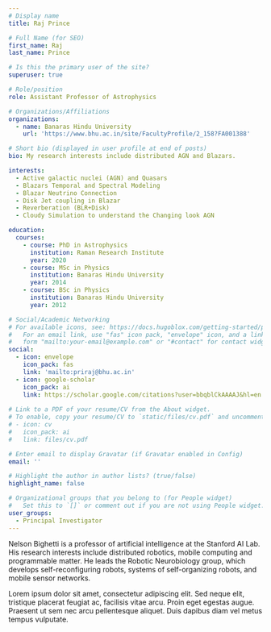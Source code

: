 ```yaml
---
# Display name
title: Raj Prince

# Full Name (for SEO)
first_name: Raj
last_name: Prince

# Is this the primary user of the site?
superuser: true

# Role/position
role: Assistant Professor of Astrophysics

# Organizations/Affiliations
organizations:
  - name: Banaras Hindu University
    url: 'https://www.bhu.ac.in/site/FacultyProfile/2_158?FA001388'

# Short bio (displayed in user profile at end of posts)
bio: My research interests include distributed AGN and Blazars.

interests:
  - Active galactic nuclei (AGN) and Quasars
  - Blazars Temporal and Spectral Modeling
  - Blazar Neutrino Connection
  - Disk Jet coupling in Blazar
  - Reverberation (BLR+Disk)
  - Cloudy Simulation to understand the Changing look AGN

education:
  courses:
    - course: PhD in Astrophysics
      institution: Raman Research Institute
      year: 2020
    - course: MSc in Physics
      institution: Banaras Hindu University
      year: 2014
    - course: BSc in Physics
      institution: Banaras Hindu University
      year: 2012

# Social/Academic Networking
# For available icons, see: https://docs.hugoblox.com/getting-started/page-builder/#icons
#   For an email link, use "fas" icon pack, "envelope" icon, and a link in the
#   form "mailto:your-email@example.com" or "#contact" for contact widget.
social:
  - icon: envelope
    icon_pack: fas
    link: 'mailto:priraj@bhu.ac.in'
  - icon: google-scholar
    icon_pack: ai
    link: https://scholar.google.com/citations?user=bbqblCkAAAAJ&hl=en
    
# Link to a PDF of your resume/CV from the About widget.
# To enable, copy your resume/CV to `static/files/cv.pdf` and uncomment the lines below.
# - icon: cv
#   icon_pack: ai
#   link: files/cv.pdf

# Enter email to display Gravatar (if Gravatar enabled in Config)
email: ''

# Highlight the author in author lists? (true/false)
highlight_name: false

# Organizational groups that you belong to (for People widget)
#   Set this to `[]` or comment out if you are not using People widget.
user_groups:
  - Principal Investigator
---
```


Nelson Bighetti is a professor of artificial intelligence at the Stanford AI Lab. His research interests include distributed robotics, mobile computing and programmable matter. He leads the Robotic Neurobiology group, which develops self-reconfiguring robots, systems of self-organizing robots, and mobile sensor networks.

Lorem ipsum dolor sit amet, consectetur adipiscing elit. Sed neque elit, tristique placerat feugiat ac, facilisis vitae arcu. Proin eget egestas augue. Praesent ut sem nec arcu pellentesque aliquet. Duis dapibus diam vel metus tempus vulputate.
